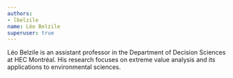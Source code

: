 ```yaml
---
authors:
- lbelzile
name: Léo Belzile
superuser: true
---
```


Léo Belzile is an assistant professor in the Department of Decision Sciences at HEC Montréal. His research focuses on extreme value analysis and its applications to environmental sciences.
